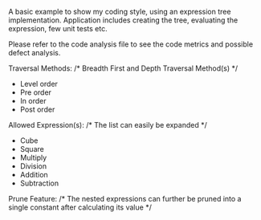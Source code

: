 A basic example to show my coding style, using an expression tree implementation. Application includes creating the tree, evaluating the expression, few unit tests etc.

Please refer to the code analysis file to see the code metrics and possible defect analysis. 

Traversal Methods:
    /* Breadth First and Depth Traversal Method(s) */
  - Level order
  - Pre order
  - In order
  - Post order

Allowed Expression(s):
    /* The list can easily be expanded */
  - Cube
  - Square
  - Multiply
  - Division
  - Addition
  - Subtraction

Prune Feature:
    /* The nested expressions can further be pruned into a single constant after calculating its value */
